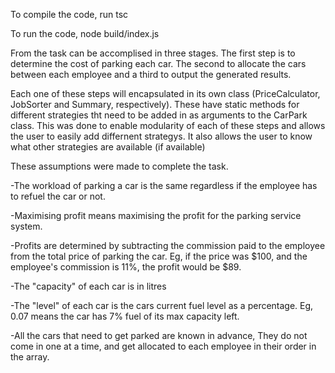 To compile the code, run tsc 

To run the code, node build/index.js


From the task can be accomplised in three stages. The first step
is to determine the cost of parking each car. The second to 
allocate the cars between each employee and a third to
output the generated results.

Each one of these steps will encapsulated in its own class 
(PriceCalculator, JobSorter and Summary, respectively). These 
have static methods for different strategies tht need to be
added in as arguments to the CarPark class. This was done
to enable modularity of each of these steps and allows the user
to easily add differnent strategys. It also allows the user to 
know what other strategies are available (if available)

These assumptions were made to complete the task. 

-The workload of parking a car is the same regardless if the 
employee has to refuel the car or not.

-Maximising profit means maximising the profit for the parking
service system. 

-Profits are determined by subtracting the commission paid to
the employee from the total price of parking the car. Eg,
if the price was $100, and the employee's commission is 11%,
the profit would be $89.

-The "capacity" of each car is in litres

-The "level" of each car is the cars current fuel level as a 
percentage. Eg, 0.07 means the car has 7% fuel of its max
capacity left.

-All the cars that need to get parked are known in advance,
They do not come in one at a time, and get allocated to each
employee in their order in the array.

